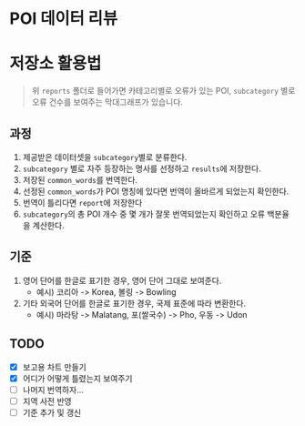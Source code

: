 # POI 데이터 리뷰

# 저장소 활용법
> 위 `reports` 폴더로 들어가면 카테고리별로 오류가 있는 POI, `subcategory` 별로 오류 건수를 보여주는 막대그래프가 있습니다.

## 과정
1. 제공받은 데이터셋을 `subcategory`별로 분류한다.
2. `subcategory` 별로 자주 등장하는 명사를 선정하고 `results`에 저장한다.
3. 저장된 `common_words`를 번역한다.
4. 선정된 `common_words`가 POI 명칭에 있다면 번역이 올바르게 되었는지 확인한다.
5. 번역이 틀리다면 `report`에 저장한다
6. `subcategory`의 총 POI 개수 중 몇 개가 잘못 번역되었는지 확인하고 오류 백분율을 계산한다.

## 기준
1. 영어 단어를 한글로 표기한 경우, 영어 단어 그대로 보여준다.
    - 예시) 코리아 -> Korea, 볼링 -> Bowling
2. 기타 외국어 단어를 한글로 표기한 경우, 국제 표준에 따라 변환한다.
    - 예시) 마라탕 -> Malatang, 포(쌀국수) -> Pho, 우동 -> Udon

## TODO
- [x] 보고용 차트 만들기
- [x] 어디가 어떻게 틀렸는지 보여주기
- [ ] 나머지 번역하자...
- [ ] 지역 사전 반영
- [ ] 기준 추가 및 갱신